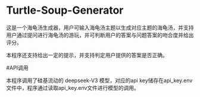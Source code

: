 # Turtle-Soup-Generator



这是一个海龟汤生成器，用户可输入海龟汤主题以生成对应主题的海龟汤，并支持用户通过提问进行海龟汤的游玩，并可判断用户的答案与问题答案的吻合度并给出评分。

本程序还支持给出一定的提示，并支持判定用户提供的答案是否正确。

#API调用

本程序调用了硅基流动的 deepseek-V3 模型，对应的api key储存在api_key.env文件中，程序通过读取api_key.env文件进行模型的调用。
